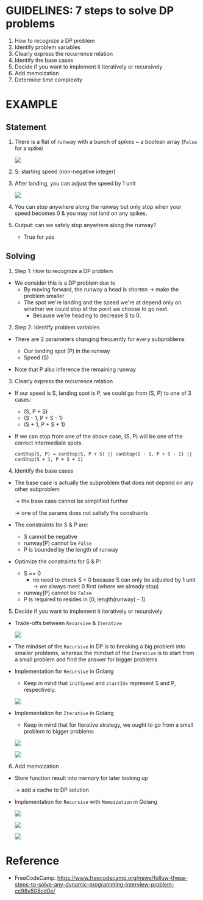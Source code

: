 # GUIDELINES: 7 steps to solve DP problems
1. How to recognize a DP problem
2. Identify problem variables
3. Clearly express the recurrence relation
4. Identify the base cases
5. Decide if you want to implement it iteratively or recursively
6. Add memoization
7. Determine time complexity

# EXAMPLE
## Statement
1. There is a flat of runway with a bunch of spikes ~ a boolean array (`False` for a spike)

    ![](imgs/statement.png)

2. S: starting speed (non-negative integer)
3. After landing, you can adjust the speed by 1 unit

    ![](imgs/adjust-speed.png)

4. You can stop anywhere along the runway but only stop when your speed becomes 0 & you may not land on any spikes.

5. Output: can we safely stop anywhere along the runway?
    - True for yes

## Solving
1. Step 1: How to recognize a DP problem
- We consider this is a DP problem due to
    - By moving forward, the runway a head is shorten -> make the problem smaller
    - The spot we're landing and the speed we're at depend only on whether we could stop at the point we choose to go next.
        - Because we're heading to decrease S to 0.

2. Step 2: Identify problem variables
- There are 2 parameters changing frequently for every subproblems
    - Our landing spot (P) in the runway
    - Speed (S)

- Note that P also inference the remaining runway

3. Clearly express the recurrence relation
- If our speed is S, landing spot is P, we could go from (S, P) to one of 3 cases:
    - (S, P + S)
    - (S - 1, P + S - 1)
    - (S + 1, P + S + 1)

- If we can stop from one of the above case, (S, P) will be one of the correct intermediate spots. 
    ```
    canStop(S, P) = canStop(S, P + S) || canStop(S - 1, P + S - 1) || canStop(S + 1, P + S + 1)
    ```

4. Identify the base cases
- The base case is actually the subproblem that does not depend on any other subproblem 
    
    -> the base case cannot be simplified further 
    
    -> one of the params does not satisfy the constraints

- The constraints for S & P are:
    - S cannot be negative
    - runway[P] cannot be `False`
    - P is bounded by the length of runway 

- Optimize the constraints for S & P:
    - S == 0
        - no need to check S < 0 because S can only be adjusted by 1 unit -> we always meet 0 first (where we already stop)
    - runway[P] cannot be `False`
    - P is required to resides in [0, length(runway) - 1]

5. Decide if you want to implement it iteratively or recursively
- Trade-offs between `Recursive` &  `Iterative`

    ![](imgs/trade-offs.png)

- The mindset of the `Recursive` in DP is to breaking a big problem into smaller problems, whereas the mindset of the `Iterative` is to start from a small problem and find the answer for bigger problems

- Implementation for `Recursive` in Golang
    - Keep in mind that `initSpeed` and `startIdx` represent S and P, respectively.

    ![](imgs/landingrunway-recursively.png)


- Implementation for `Iterative` in Golang
    - Keep in mind that for Iterative strategy, we ought to go from a small problem to bigger problems

    ![](imgs/landingrunway-iterative-1.png)

    ![](imgs/landingrunway-iterative-2.png)


6. Add memoization
- Store function result into memory for later looking up

    -> add a cache to DP solution

- Implementation for `Recursive` with `Memoization` in Golang

    ![](imgs/landingrunway-recursive-memo-1.png)

    ![](imgs/landingrunway-recursive-memo-2.png)

    ![](imgs/landingrunway-recursive-memo-3.png)



# Reference
- FreeCodeCamp: https://www.freecodecamp.org/news/follow-these-steps-to-solve-any-dynamic-programming-interview-problem-cc98e508cd0e/